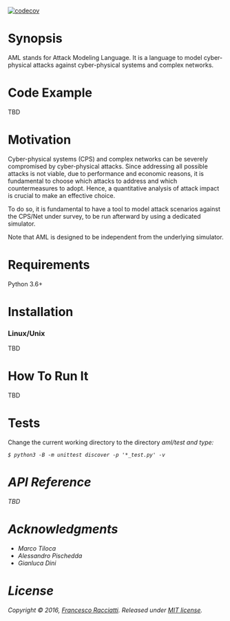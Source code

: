 [![codecov](https://codecov.io/gh/francescoracciatti/aml/branch/master/graph/badge.svg)](https://codecov.io/gh/francescoracciatti/aml)

# Synopsis
AML stands for Attack Modeling Language. It is a language to model cyber-physical attacks against cyber-physical systems and complex networks.

# Code Example
TBD

# Motivation
Cyber-physical systems (CPS) and complex networks can be severely compromised by cyber-physical attacks. 
Since addressing all possible attacks is not viable, due to performance and economic reasons, it is fundamental to choose which attacks to address and which countermeasures to adopt. Hence, a quantitative analysis of attack impact is crucial to make an effective choice.

To do so, it is fundamental to have a tool to model attack scenarios against the CPS/Net under survey, to be run afterward by using a dedicated simulator. 

Note that AML is designed to be independent from the underlying simulator.

# Requirements
Python 3.6+

# Installation
### Linux/Unix
TBD

# How To Run It
TBD

# Tests
Change the current working directory to the directory <i>aml/test</t> and type:
```shell
$ python3 -B -m unittest discover -p '*_test.py' -v
```

# API Reference
TBD

# Acknowledgments
* Marco Tiloca
* Alessandro Pischedda
* Gianluca Dini

# License
Copyright © 2016, [Francesco Racciatti](https://github.com/francescoracciatti). 
Released under [MIT license](https://github.com/francescoracciatti/aml/blob/master/LICENSE).
